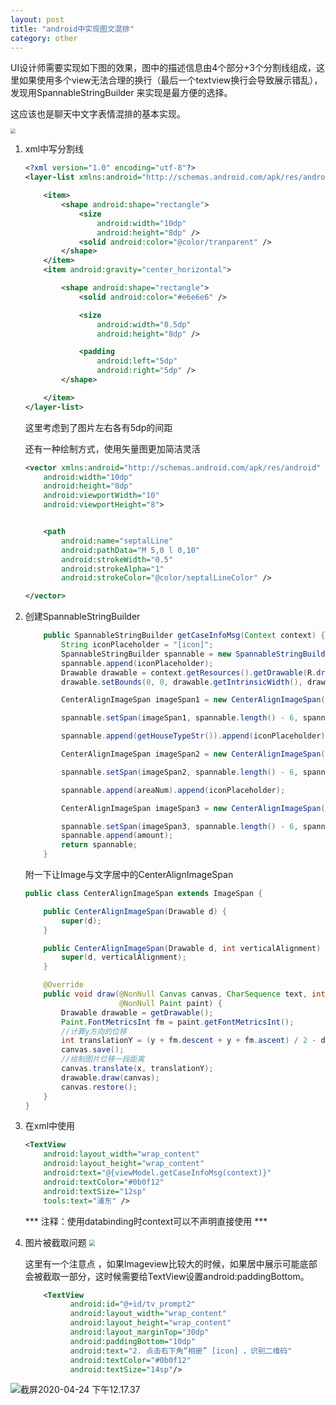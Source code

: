 ```yaml
---
layout: post
title: "android中实现图文混排"
category: other
---
```

UI设计师需要实现如下图的效果，图中的描述信息由4个部分+3个分割线组成，这里如果使用多个view无法合理的换行（最后一个textview换行会导致展示错乱），发现用SpannableStringBuilder 来实现是最方便的选择。

这应该也是聊天中文字表情混排的基本实现。

<img src="https://cdn.jsdelivr.net/gh/holiday-toby/imageBed@master/uPic/device-2020-04-24-115428.png" style="zoom:50%">


1. xml中写分割线
   ```xml
   <?xml version="1.0" encoding="utf-8"?>
   <layer-list xmlns:android="http://schemas.android.com/apk/res/android">

       <item>
           <shape android:shape="rectangle">
               <size
                   android:width="10dp"
                   android:height="8dp" />
               <solid android:color="@color/tranparent" />
           </shape>
       </item>
       <item android:gravity="center_horizontal">
   
           <shape android:shape="rectangle">
               <solid android:color="#e6e6e6" />
   
               <size
                   android:width="0.5dp"
                   android:height="8dp" />
   
               <padding
                   android:left="5dp"
                   android:right="5dp" />
           </shape>
   
       </item>
   </layer-list>
   
   ```
   
   这里考虑到了图片左右各有5dp的间距
   
   还有一种绘制方式，使用矢量图更加简洁灵活
   
   ```xml
   <vector xmlns:android="http://schemas.android.com/apk/res/android"
       android:width="10dp"
       android:height="8dp"
       android:viewportWidth="10"
       android:viewportHeight="8">
   
   
       <path
           android:name="septalLine"
           android:pathData="M 5,0 l 0,10"
           android:strokeWidth="0.5"
           android:strokeAlpha="1"
           android:strokeColor="@color/septalLineColor" />
   
   </vector>
   ```
   
   
   
2. 创建SpannableStringBuilder

   ```java
       public SpannableStringBuilder getCaseInfoMsg(Context context) {
           String iconPlaceholder = "[icon]";
           SpannableStringBuilder spannable = new SpannableStringBuilder(styleName);
           spannable.append(iconPlaceholder);
           Drawable drawable = context.getResources().getDrawable(R.drawable.linear_divider_double_list);
           drawable.setBounds(0, 0, drawable.getIntrinsicWidth(), drawable.getIntrinsicHeight());
   
           CenterAlignImageSpan imageSpan1 = new CenterAlignImageSpan(drawable, ImageSpan.ALIGN_BASELINE);
   
           spannable.setSpan(imageSpan1, spannable.length() - 6, spannable.length(), Spanned.SPAN_INCLUSIVE_EXCLUSIVE);
   
           spannable.append(getHouseTypeStr()).append(iconPlaceholder);
   
           CenterAlignImageSpan imageSpan2 = new CenterAlignImageSpan(drawable, ImageSpan.ALIGN_BASELINE);
   
           spannable.setSpan(imageSpan2, spannable.length() - 6, spannable.length(), Spanned.SPAN_INCLUSIVE_EXCLUSIVE);
   
           spannable.append(areaNum).append(iconPlaceholder);
   
           CenterAlignImageSpan imageSpan3 = new CenterAlignImageSpan(drawable, ImageSpan.ALIGN_BASELINE);
   
           spannable.setSpan(imageSpan3, spannable.length() - 6, spannable.length(), Spanned.SPAN_INCLUSIVE_EXCLUSIVE);
           spannable.append(amount);
           return spannable;
       }
   ```
   附一下让Image与文字居中的CenterAlignImageSpan
   ```java
   public class CenterAlignImageSpan extends ImageSpan {
   
       public CenterAlignImageSpan(Drawable d) {
           super(d);
       }
   
       public CenterAlignImageSpan(Drawable d, int verticalAlignment) {
           super(d, verticalAlignment);
       }
   
       @Override
       public void draw(@NonNull Canvas canvas, CharSequence text, int start, int end, float x, int top, int y, int bottom,
                        @NonNull Paint paint) {
           Drawable drawable = getDrawable();
           Paint.FontMetricsInt fm = paint.getFontMetricsInt();
           //计算y方向的位移
           int translationY = (y + fm.descent + y + fm.ascent) / 2 - drawable.getBounds().bottom / 2;
           canvas.save();
           //绘制图片位移一段距离
           canvas.translate(x, translationY);
           drawable.draw(canvas);
           canvas.restore();
       }
   }
   ```

3. 在xml中使用

   ```xml
   <TextView
       android:layout_width="wrap_content"
       android:layout_height="wrap_content"
       android:text="@{viewModel.getCaseInfoMsg(context)}"
       android:textColor="#0b0f12"
       android:textSize="12sp"
       tools:text="浦东" />
   ```
   
   *** 注释：使用databinding时context可以不声明直接使用 ***
   
4. 图片被截取问题
   <img src="https://cdn.jsdelivr.net/gh/holiday-toby/imageBed@master/uPic/device-2020-04-24-122125.png" style="zoom:60%">
   
   这里有一个注意点 ，如果Imageview比较大的时候，如果居中展示可能底部会被截取一部分，这时候需要给TextView设置android:paddingBottom。
   ```xml
       <TextView
             android:id="@+id/tv_prompt2"
             android:layout_width="wrap_content"
             android:layout_height="wrap_content"
             android:layout_marginTop="30dp"
             android:paddingBottom="10dp"
             android:text="2. 点击右下角“相册” [icon] ，识别二维码"
             android:textColor="#0b0f12"
             android:textSize="14sp"/>
   ```
![截屏2020-04-24 下午12.17.37](https://cdn.jsdelivr.net/gh/holiday-toby/imageBed@master/uPic/截屏2020-04-24%20下午12.17.37.png)
   

